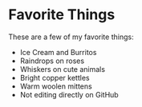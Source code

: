 # Favorite Things

These are a few of my favorite things:
- Ice Cream and Burritos
- Raindrops on roses
- Whiskers on cute animals
- Bright copper kettles
- Warm woolen mittens
- Not editing directly on GitHub
